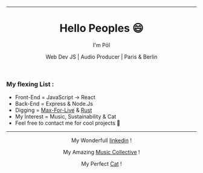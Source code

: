 <hr>
<h1 align="center"> Hello Peoples 😄 </h1>

<p align="center">I'm Pōl</p>
<p align="center">Web Dev JS | Audio Producer | Paris & Berlin</p>
<br />
<h3>     My flexing List :</h3>
<ul>
  <li>Front-End = JavaScript -> React</li>
  <li>Back-End = Express & Node.Js</li>
  <li>Digging = <a href="https://maxforlive.com/">Max-For-Live</a> & <a href="https://www.rust-lang.org/">Rust</a></li>
  <li>My Interest = Music, Sustainability & Cat</li>
  <li>Feel free to contact me for cool projects 💛</li>
</ul>
<hr>
<p align="center">My Wonderfull <a href="https://www.linkedin.com/in/pol-seznec-5aba94a0/">linkedin</a> !</p>
<p align="center">My Amazing <a href="https://www.facebook.com/Klangangriff">Music Collective</a> !</p>
<p align="center">My Perfect <a href="https://catsynth.netlify.app/png/PititChat.jpg">Cat</a> !</p>

